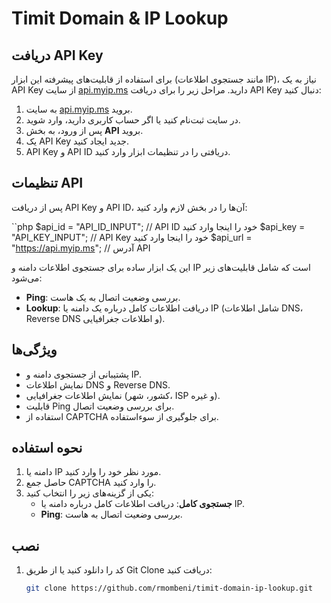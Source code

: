 # Timit Domain & IP Lookup

## دریافت API Key

برای استفاده از قابلیت‌های پیشرفته این ابزار (مانند جستجوی اطلاعات IP)، نیاز به یک API Key از سایت [api.myip.ms](https://api.myip.ms) دارید. مراحل زیر را برای دریافت API Key دنبال کنید:

1. به سایت [api.myip.ms](https://api.myip.ms) بروید.
2. در سایت ثبت‌نام کنید یا اگر حساب کاربری دارید، وارد شوید.
3. پس از ورود، به بخش **API** بروید.
4. یک API Key جدید ایجاد کنید.
5. API Key و API ID دریافتی را در تنظیمات ابزار وارد کنید.

## تنظیمات API

پس از دریافت API Key و API ID، آن‌ها را در بخش لازم وارد کنید:

``php
$api_id = "API_ID_INPUT"; // API ID خود را اینجا وارد کنید
$api_key = "API_KEY_INPUT"; // API Key خود را اینجا وارد کنید
$api_url = "https://api.myip.ms"; // آدرس API



این یک ابزار ساده برای جستجوی اطلاعات دامنه و IP است که شامل قابلیت‌های زیر می‌شود:
- **Ping**: بررسی وضعیت اتصال به یک هاست.
- **Lookup**: دریافت اطلاعات کامل درباره یک دامنه یا IP (شامل اطلاعات DNS، Reverse DNS و اطلاعات جغرافیایی).

## ویژگی‌ها
- پشتیبانی از جستجوی دامنه و IP.
- نمایش اطلاعات DNS و Reverse DNS.
- نمایش اطلاعات جغرافیایی (کشور، شهر، ISP و غیره).
- قابلیت Ping برای بررسی وضعیت اتصال.
- استفاده از CAPTCHA برای جلوگیری از سوءاستفاده.

## نحوه استفاده

1. دامنه یا IP مورد نظر خود را وارد کنید.
2. حاصل جمع CAPTCHA را وارد کنید.
3. یکی از گزینه‌های زیر را انتخاب کنید:
   - **جستجوی کامل**: دریافت اطلاعات کامل درباره دامنه یا IP.
   - **Ping**: بررسی وضعیت اتصال به هاست.

## نصب

1. کد را دانلود کنید یا از طریق Git Clone دریافت کنید:
   ```bash
   git clone https://github.com/rmombeni/timit-domain-ip-lookup.git

